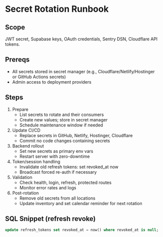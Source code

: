 # Secret Rotation Runbook

## Scope
JWT secret, Supabase keys, OAuth credentials, Sentry DSN, Cloudflare API tokens.

## Prereqs
- All secrets stored in secret manager (e.g., Cloudflare/Netlify/Hostinger or GitHub Actions secrets)
- Admin access to deployment providers

## Steps
1. Prepare
   - List secrets to rotate and their consumers
   - Create new values; store in secret manager
   - Schedule maintenance window if needed
2. Update CI/CD
   - Replace secrets in GitHub, Netlify, Hostinger, Cloudflare
   - Commit no code changes containing secrets
3. Backend rollout
   - Set new secrets as primary env vars
   - Restart server with zero-downtime
4. Token/session handling
   - Invalidate old refresh tokens: set revoked_at now
   - Broadcast forced re-auth if necessary
5. Validation
   - Check health, login, refresh, protected routes
   - Monitor error rates and logs
6. Post-rotation
   - Remove old secrets from all locations
   - Update inventory and set calendar reminder for next rotation

## SQL Snippet (refresh revoke)
```sql
update refresh_tokens set revoked_at = now() where revoked_at is null;
```
